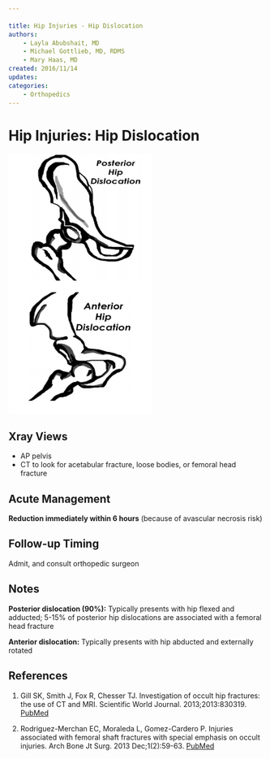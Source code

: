 ```yaml
---

title: Hip Injuries - Hip Dislocation
authors:
    - Layla Abubshait, MD
    - Michael Gottlieb, MD, RDMS
    - Mary Haas, MD
created: 2016/11/14
updates:
categories:
    - Orthopedics
---
```


# Hip Injuries: Hip Dislocation

![Posterior vs anterior hip dislocation drawing](image-1.png)

## Xray Views

- AP pelvis
- CT to look for acetabular fracture, loose bodies, or femoral head fracture

## Acute Management

**Reduction immediately within 6 hours** (because of avascular necrosis risk)

## Follow-up Timing

Admit, and consult orthopedic surgeon

## Notes

**Posterior dislocation (90%):** Typically presents with hip flexed and adducted; 5-15% of posterior hip dislocations are associated with a femoral head fracture

**Anterior dislocation:** Typically presents with hip abducted and externally rotated

## References

1. Gill SK, Smith J, Fox R, Chesser TJ. Investigation of occult hip fractures: the use of CT and MRI. Scientific World Journal. 2013;2013:830319. [PubMed](https://www.ncbi.nlm.nih.gov/pubmed/?term=23476147)

2. Rodriguez-Merchan EC, Moraleda L, Gomez-Cardero P. Injuries associated with femoral shaft fractures with special emphasis on occult injuries. Arch Bone Jt Surg. 2013 Dec;1(2):59-63. [PubMed](https://www.ncbi.nlm.nih.gov/pubmed/?term=25207289)
